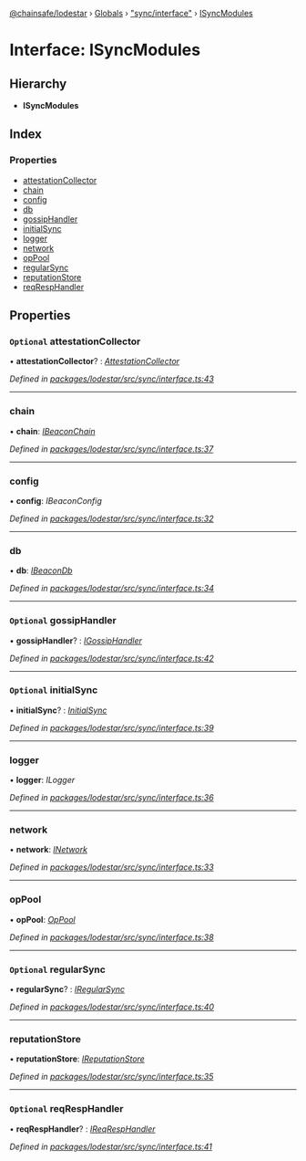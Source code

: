 [@chainsafe/lodestar](../README.md) › [Globals](../globals.md) › ["sync/interface"](../modules/_sync_interface_.md) › [ISyncModules](_sync_interface_.isyncmodules.md)

# Interface: ISyncModules

## Hierarchy

* **ISyncModules**

## Index

### Properties

* [attestationCollector](_sync_interface_.isyncmodules.md#optional-attestationcollector)
* [chain](_sync_interface_.isyncmodules.md#chain)
* [config](_sync_interface_.isyncmodules.md#config)
* [db](_sync_interface_.isyncmodules.md#db)
* [gossipHandler](_sync_interface_.isyncmodules.md#optional-gossiphandler)
* [initialSync](_sync_interface_.isyncmodules.md#optional-initialsync)
* [logger](_sync_interface_.isyncmodules.md#logger)
* [network](_sync_interface_.isyncmodules.md#network)
* [opPool](_sync_interface_.isyncmodules.md#oppool)
* [regularSync](_sync_interface_.isyncmodules.md#optional-regularsync)
* [reputationStore](_sync_interface_.isyncmodules.md#reputationstore)
* [reqRespHandler](_sync_interface_.isyncmodules.md#optional-reqresphandler)

## Properties

### `Optional` attestationCollector

• **attestationCollector**? : *[AttestationCollector](../classes/_sync_utils_attestation_collector_.attestationcollector.md)*

*Defined in [packages/lodestar/src/sync/interface.ts:43](https://github.com/ChainSafe/lodestar/blob/393d800/packages/lodestar/src/sync/interface.ts#L43)*

___

###  chain

• **chain**: *[IBeaconChain](_chain_interface_.ibeaconchain.md)*

*Defined in [packages/lodestar/src/sync/interface.ts:37](https://github.com/ChainSafe/lodestar/blob/393d800/packages/lodestar/src/sync/interface.ts#L37)*

___

###  config

• **config**: *IBeaconConfig*

*Defined in [packages/lodestar/src/sync/interface.ts:32](https://github.com/ChainSafe/lodestar/blob/393d800/packages/lodestar/src/sync/interface.ts#L32)*

___

###  db

• **db**: *[IBeaconDb](_db_api_beacon_interface_.ibeacondb.md)*

*Defined in [packages/lodestar/src/sync/interface.ts:34](https://github.com/ChainSafe/lodestar/blob/393d800/packages/lodestar/src/sync/interface.ts#L34)*

___

### `Optional` gossipHandler

• **gossipHandler**? : *[IGossipHandler](../modules/_sync_gossip_interface_.md#igossiphandler)*

*Defined in [packages/lodestar/src/sync/interface.ts:42](https://github.com/ChainSafe/lodestar/blob/393d800/packages/lodestar/src/sync/interface.ts#L42)*

___

### `Optional` initialSync

• **initialSync**? : *[InitialSync](../modules/_sync_initial_interface_.md#initialsync)*

*Defined in [packages/lodestar/src/sync/interface.ts:39](https://github.com/ChainSafe/lodestar/blob/393d800/packages/lodestar/src/sync/interface.ts#L39)*

___

###  logger

• **logger**: *ILogger*

*Defined in [packages/lodestar/src/sync/interface.ts:36](https://github.com/ChainSafe/lodestar/blob/393d800/packages/lodestar/src/sync/interface.ts#L36)*

___

###  network

• **network**: *[INetwork](_network_interface_.inetwork.md)*

*Defined in [packages/lodestar/src/sync/interface.ts:33](https://github.com/ChainSafe/lodestar/blob/393d800/packages/lodestar/src/sync/interface.ts#L33)*

___

###  opPool

• **opPool**: *[OpPool](../classes/_oppool_oppool_.oppool.md)*

*Defined in [packages/lodestar/src/sync/interface.ts:38](https://github.com/ChainSafe/lodestar/blob/393d800/packages/lodestar/src/sync/interface.ts#L38)*

___

### `Optional` regularSync

• **regularSync**? : *[IRegularSync](../modules/_sync_regular_interface_.md#iregularsync)*

*Defined in [packages/lodestar/src/sync/interface.ts:40](https://github.com/ChainSafe/lodestar/blob/393d800/packages/lodestar/src/sync/interface.ts#L40)*

___

###  reputationStore

• **reputationStore**: *[IReputationStore](_sync_ireputation_.ireputationstore.md)*

*Defined in [packages/lodestar/src/sync/interface.ts:35](https://github.com/ChainSafe/lodestar/blob/393d800/packages/lodestar/src/sync/interface.ts#L35)*

___

### `Optional` reqRespHandler

• **reqRespHandler**? : *[IReqRespHandler](_sync_reqresp_interface_.ireqresphandler.md)*

*Defined in [packages/lodestar/src/sync/interface.ts:41](https://github.com/ChainSafe/lodestar/blob/393d800/packages/lodestar/src/sync/interface.ts#L41)*
